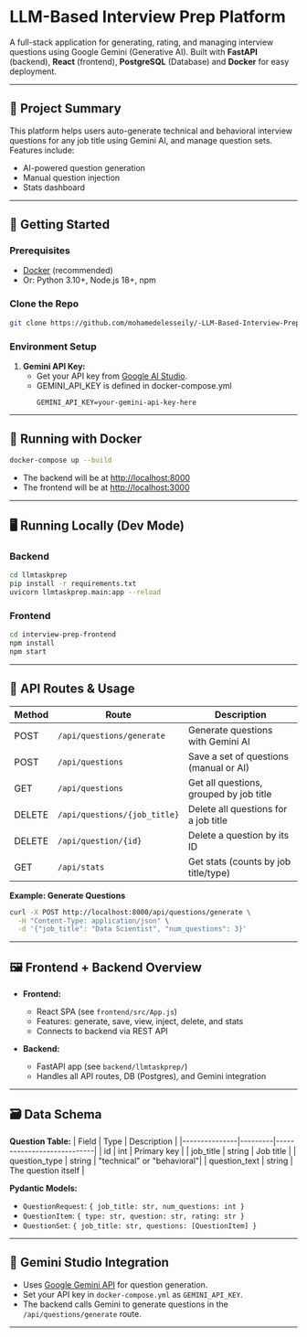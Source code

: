 
# LLM-Based Interview Prep Platform

A full-stack application for generating, rating, and managing interview questions using Google Gemini (Generative AI).
Built with **FastAPI** (backend), **React** (frontend), **PostgreSQL** (Database) and **Docker** for easy deployment.

---

## 🚀 Project Summary

This platform helps users auto-generate technical and behavioral interview questions for any job title using Gemini AI, and manage question sets.
Features include:
- AI-powered question generation
- Manual question injection
- Stats dashboard

---

## 🏁 Getting Started

### Prerequisites

- [Docker](https://www.docker.com/get-started) (recommended)
- Or: Python 3.10+, Node.js 18+, npm

### Clone the Repo

```bash
git clone https://github.com/mohamedelesseily/-LLM-Based-Interview-Prep-Platform-v1.0.git

```

### Environment Setup

1. **Gemini API Key:**
   - Get your API key from [Google AI Studio](https://aistudio.google.com/app/apikey).
   - GEMINI_API_KEY is defined in docker-compose.yml
     ```
     GEMINI_API_KEY=your-gemini-api-key-here
     ```

---

## 🐳 Running with Docker

```bash
docker-compose up --build
```

- The backend will be at [http://localhost:8000](http://localhost:8000)
- The frontend will be at [http://localhost:3000](http://localhost:3000)

---

## 🖥️ Running Locally (Dev Mode)

### Backend

```bash
cd llmtaskprep
pip install -r requirements.txt
uvicorn llmtaskprep.main:app --reload
```

### Frontend

```bash
cd interview-prep-frontend
npm install
npm start
```

---

## 🔌 API Routes & Usage

| Method | Route                              | Description                                 |
|--------|------------------------------------|---------------------------------------------|
| POST   | `/api/questions/generate`          | Generate questions with Gemini AI           |
| POST   | `/api/questions`                   | Save a set of questions (manual or AI)      |
| GET    | `/api/questions`                   | Get all questions, grouped by job title     |
| DELETE | `/api/questions/{job_title}`       | Delete all questions for a job title        |
| DELETE | `/api/question/{id}`               | Delete a question by its ID                 |
| GET    | `/api/stats`                       | Get stats (counts by job title/type)        |

**Example: Generate Questions**
```bash
curl -X POST http://localhost:8000/api/questions/generate \
  -H "Content-Type: application/json" \
  -d '{"job_title": "Data Scientist", "num_questions": 3}'
```

---

## 🖼️ Frontend + Backend Overview

- **Frontend:**
  - React SPA (see `frontend/src/App.js`)
  - Features: generate, save, view, inject, delete, and stats
  - Connects to backend via REST API

- **Backend:**
  - FastAPI app (see `backend/llmtaskprep/`)
  - Handles all API routes, DB (Postgres), and Gemini integration

---

## 🗃️ Data Schema

**Question Table:**
| Field         | Type    | Description                |
|---------------|---------|----------------------------|
| id            | int     | Primary key                |
| job_title     | string  | Job title                  |
| question_type | string  | "technical" or "behavioral"|
| question_text | string  | The question itself        |


**Pydantic Models:**
- `QuestionRequest`: `{ job_title: str, num_questions: int }`
- `QuestionItem`: `{ type: str, question: str, rating: str }`
- `QuestionSet`: `{ job_title: str, questions: [QuestionItem] }`

---

## 🤖 Gemini Studio Integration

- Uses [Google Gemini API](https://aistudio.google.com/app/apikey) for question generation.
- Set your API key in `docker-compose.yml` as `GEMINI_API_KEY`.
- The backend calls Gemini to generate questions in the `/api/questions/generate` route.

---

